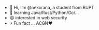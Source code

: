 - 🔭 Hi, I’m @nekorana, a student from BUPT
- 🌱 learning Java/Rust/Python/Go/...
- 😄 interested in web security
- ⚡ Fun fact ... ACGN❤
